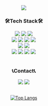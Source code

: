 <div align="center">
  <img src="https://capsule-render.vercel.app/api?type=waving&height=250&color=gradient&text=Heejun's%20GitHub&fontAlignY=45">
  
  
### 🛠️Tech Stack🛠️
  <img src="https://img.shields.io/badge/Flutter-02569B?style=flat-square&logo=flutter&logoColor=white"/>
  <img src="https://img.shields.io/badge/Dart-02569B?style=flat-square&logo=Dart&logoColor=white"/>
  <img src="https://img.shields.io/badge/Kotlin-7F52FF?style=flat-square&logo=Kotlin&logoColor=white"/>
  <br>
  <img src="https://img.shields.io/badge/JavaScript-F7DF1E?style=flat-square&logo=javascript&logoColor=black"/>
  <img src="https://img.shields.io/badge/HTML5-E34F26?style=flat-square&logo=html5&logoColor=white"/>
  <img src="https://img.shields.io/badge/CSS3-1572B6?style=flat-square&logo=css3&logoColor=white"/>
  <img src="https://img.shields.io/badge/React-61DAFB?style=flat-square&logo=React&logoColor=black"/>
  <br>
  <img src="https://img.shields.io/badge/Supabase-3FCF8E?style=flat-square&logo=Supabase&logoColor=white"/>
  <img src="https://img.shields.io/badge/MySQL-4479A1?style=flat-square&logo=MySQL&logoColor=white"/>
  <br>
  <img src="https://img.shields.io/badge/androidstudio-3DDC84?style=flat-square&logo=androidstudio&logoColor=white"/>
  <img src="https://img.shields.io/badge/Figma-F24E1E?style=flat-square&logo=Figma&logoColor=white"/>
  <img src="https://img.shields.io/badge/Postman-FF6C37?style=flat-square&logo=Postman&logoColor=white"/>
  <img src="https://img.shields.io/badge/GitHub-181717?style=flat-square&logo=GitHub&logoColor=white"/>
  <br>
  <br>
  
### 📞Contact📞
  <img src="https://img.shields.io/badge/Gmail-EA4335?style=flat-square&logo=Gmail&logoColor=white"/>
  <a href="https://velog.io/@gmlwns262">
    <img src="https://img.shields.io/badge/Velog-20C997?style=flat-square&logo=Velog&logoColor=white"/>
  </a>
  <br>
  <br>

[![Top Langs](https://github-readme-stats.vercel.app/api/top-langs/?username=heejun8250&hide=python,objective-c&show_icons=true&hide_border=true&layout=compact&theme=dracula)](https://github.com/heejun)
</div>

